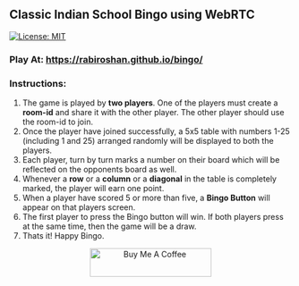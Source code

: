 ## Classic Indian School Bingo using WebRTC

[![License: MIT](https://img.shields.io/badge/License-MIT-yellow.svg)](LICENSE.md)

### Play At: https://rabiroshan.github.io/bingo/

### Instructions:

1. The game is played by **two players**. One of the players must create a **room-id** and share it with the other player. The other player should use the room-id to join.
2. Once the player have joined successfully, a 5x5 table with numbers 1-25 (including 1 and 25) arranged randomly will be displayed to both the players.
3. Each player, turn by turn marks a number on their board which will be reflected on the opponents board as well.
4. Whenever a **row** or a **column** or a **diagonal** in the table is completely marked, the player will earn one point.
5. When a player have scored 5 or more than five, a **Bingo Button** will appear on that players screen.
6. The first player to press the Bingo button will win. If both players press at the same time, then the game will be a draw.
7. Thats it! Happy Bingo.

<center><a href="https://www.buymeacoffee.com/rabiroshan" target="_blank"><img src="https://cdn.buymeacoffee.com/buttons/default-orange.png" alt="Buy Me A Coffee" style="height: 51px !important;width: 217px !important;" ></a></center>
